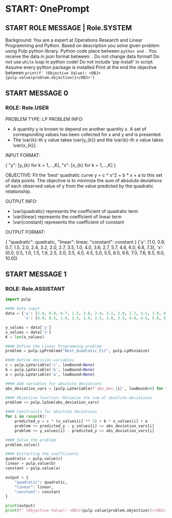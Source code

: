 # START: OnePrompt 
## START ROLE MESSAGE | Role.SYSTEM 
Background: You are a expert at Operations Research and Linear Programming and Python. Based on description you solve given problem using Pulp python library. Python code place between ```python and ```. You receive the data in json format between: <DATA></DATA>. Do not change data format! Do not use `while` loop in python code! Do not include 'pip install' in script. Assume every python package is installed Print at the end the objective between <OBJ></OBJ> `print(f' (Objective Value): <OBJ>{pulp.value(problem.objective)}</OBJ>')`  
## START MESSAGE 0 
### ROLE: Role.USER
<DESCRIPTION>
PROBLEM TYPE: LP
PROBLEM INFO:

- A quantity y is known to depend on another quantity x. A set of corresponding values has been collected for x and y and is presented.
- The \var{k}-th y value takes \var{y_{k}} and the \var{k}-th x value takes \var{x_{k}}.

INPUT FORMAT:

{
    "y": [y_{k} for k = 1,...,K],
    "x": [x_{k} for k = 1,...,K]
}


OBJECTIVE: Fit the ‘best’ quadratic curve y = c * x^2 + b * x + a to this set of data points. The objective is to minimize the sum of absolute deviations of each observed value of y from the value predicted by the quadratic relationship.

OUTPUT INFO:

- \var{quadratic} represents the coefficient of quadratic term
- \var{linear} represents the coefficient of linear term
- \var{constant} represents the coefficient of constant

OUTPUT FORMAT:

{
    "quadratic": quadratic,
    "linear": linear,
    "constant": constant
}
</DESCRIPTION>
<DATA>
{'y': [1.0, 0.9, 0.7, 1.5, 2.0, 2.4, 3.2, 2.0, 2.7, 3.5, 1.0, 4.0, 3.6, 2.7, 5.7, 4.6, 6.0, 6.8, 7.3], 'x': [0.0, 0.5, 1.0, 1.5, 1.9, 2.5, 3.0, 3.5, 4.0, 4.5, 5.0, 5.5, 6.0, 6.6, 7.0, 7.6, 8.5, 9.0, 10.0]}</DATA>


## START MESSAGE 1 
### ROLE: Role.ASSISTANT
```python
import pulp

#### Data input
data = {'y': [1.0, 0.9, 0.7, 1.5, 2.0, 2.4, 3.2, 2.0, 2.7, 3.5, 1.0, 4.0, 3.6, 2.7, 5.7, 4.6, 6.0, 6.8, 7.3], 
        'x': [0.0, 0.5, 1.0, 1.5, 1.9, 2.5, 3.0, 3.5, 4.0, 4.5, 5.0, 5.5, 6.0, 6.6, 7.0, 7.6, 8.5, 9.0, 10.0]}

y_values = data['y']
x_values = data['x']
K = len(x_values)

#### Define the Linear Programming problem
problem = pulp.LpProblem("Best_Quadratic_Fit", pulp.LpMinimize)

#### Define decision variables
c = pulp.LpVariable('c', lowBound=None)
b = pulp.LpVariable('b', lowBound=None)
a = pulp.LpVariable('a', lowBound=None)

#### Add variables for absolute deviations
abs_deviation_vars = [pulp.LpVariable(f'abs_dev_{i}', lowBound=0) for i in range(K)]

#### Objective function: Minimize the sum of absolute deviations
problem += pulp.lpSum(abs_deviation_vars)

#### Constraints for absolute deviations
for i in range(K):
    predicted_y = c * (x_values[i] ** 2) + b * x_values[i] + a
    problem += predicted_y - y_values[i] <= abs_deviation_vars[i]
    problem += y_values[i] - predicted_y <= abs_deviation_vars[i]

#### Solve the problem
problem.solve()

#### Extracting the coefficients
quadratic = pulp.value(c)
linear = pulp.value(b)
constant = pulp.value(a)

output = {
    "quadratic": quadratic,
    "linear": linear,
    "constant": constant
}

print(output)
print(f' (Objective Value): <OBJ>{pulp.value(problem.objective)}</OBJ>')
```

